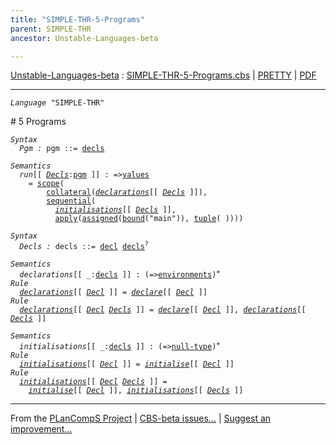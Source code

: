 ```yaml
---
title: "SIMPLE-THR-5-Programs"
parent: SIMPLE-THR
ancestor: Unstable-Languages-beta

---
```


[Unstable-Languages-beta] : [SIMPLE-THR-5-Programs.cbs] \| [PRETTY] \| [PDF]


----
<div class="highlighter-rouge"><pre class="highlight"><code><i class="keyword">Language</i> <span id="Language_SIMPLE-THR">"SIMPLE-THR"</span></code></pre></div>
# <span id="SectionNumber_5">5</span> Programs

<div class="highlighter-rouge"><pre class="highlight"><code><i class="keyword">Syntax</i>
  <i class="keyword"></i><i class="var"><i class="var"><span id="VariableStem_Pgm">Pgm</span></i> :</i> <span class="syn-name"><span id="SyntaxName_pgm">pgm</span></span> ::= <span class="syn-name"><a href="#SyntaxName_decls">decls</a></span></code></pre></div>


<div class="highlighter-rouge"><pre class="highlight"><code><i class="keyword">Semantics</i>
  <i class="sem-name"><span id="SemanticsName_run">run</span></i>[[ <span id="Variable28_Decls"><i class="var"><a href="#VariableStem_Decls">Decls</a></i></span>:<span class="syn-name"><a href="#SyntaxName_pgm">pgm</a></span> ]] : =><span class="name"><a href="../../../../../Funcons-beta/Values/Value-Types/index.html#Name_values">values</a></span>
    = <span class="name"><a href="../../../../../Funcons-beta/Computations/Normal/Binding/index.html#Name_scope">scope</a></span>(
        <span class="name"><a href="../../../../../Funcons-beta/Computations/Normal/Binding/index.html#Name_collateral">collateral</a></span>(<i class="sem-name"><a href="#SemanticsName_declarations">declarations</a></i>[[ <a href="#Variable28_Decls"><i class="var">Decls</i></a> ]]),
        <span class="name"><a href="../../../../../Funcons-beta/Computations/Normal/Flowing/index.html#Name_sequential">sequential</a></span>(
          <i class="sem-name"><a href="#SemanticsName_initialisations">initialisations</a></i>[[ <a href="#Variable28_Decls"><i class="var">Decls</i></a> ]],
          <span class="name"><a href="../../../../../Funcons-beta/Values/Abstraction/Functions/index.html#Name_apply">apply</a></span>(<span class="name"><a href="../../../../../Funcons-beta/Computations/Normal/Storing/index.html#Name_assigned">assigned</a></span>(<span class="name"><a href="../../../../../Funcons-beta/Computations/Normal/Binding/index.html#Name_bound">bound</a></span>("main")), <span class="name"><a href="../../../../../Funcons-beta/Values/Composite/Tuples/index.html#Name_tuple">tuple</a></span>( ))))</code></pre></div>


<div class="highlighter-rouge"><pre class="highlight"><code><i class="keyword">Syntax</i>
  <i class="keyword"></i><i class="var"><i class="var"><span id="VariableStem_Decls">Decls</span></i> :</i> <span class="syn-name"><span id="SyntaxName_decls">decls</span></span> ::= <span class="syn-name"><a href="../SIMPLE-THR-4-Declarations/index.html#SyntaxName_decl">decl</a></span> <span class="syn-name"><a href="#SyntaxName_decls">decls</a></span><sup class="sup">?</sup></code></pre></div>

<div class="highlighter-rouge"><pre class="highlight"><code><i class="keyword">Semantics</i>
  <i class="sem-name"><span id="SemanticsName_declarations">declarations</span></i>[[ _:<span class="syn-name"><a href="#SyntaxName_decls">decls</a></span> ]] : (=><span class="name"><a href="../../../../../Funcons-beta/Computations/Normal/Binding/index.html#Name_environments">environments</a></span>)<sup class="sup">+</sup>
<i class="keyword">Rule</i>
  <i class="sem-name"><a href="#SemanticsName_declarations">declarations</a></i>[[ <span id="Variable163_Decl"><i class="var"><a href="../SIMPLE-THR-4-Declarations/index.html#VariableStem_Decl">Decl</a></i></span> ]] = <i class="sem-name"><a href="../SIMPLE-THR-4-Declarations/index.html#SemanticsName_declare">declare</a></i>[[ <a href="#Variable163_Decl"><i class="var">Decl</i></a> ]]
<i class="keyword">Rule</i>
  <i class="sem-name"><a href="#SemanticsName_declarations">declarations</a></i>[[ <span id="Variable192_Decl"><i class="var"><a href="../SIMPLE-THR-4-Declarations/index.html#VariableStem_Decl">Decl</a></i></span> <span id="Variable197_Decls"><i class="var"><a href="#VariableStem_Decls">Decls</a></i></span> ]] = <i class="sem-name"><a href="../SIMPLE-THR-4-Declarations/index.html#SemanticsName_declare">declare</a></i>[[ <a href="#Variable192_Decl"><i class="var">Decl</i></a> ]], <i class="sem-name"><a href="#SemanticsName_declarations">declarations</a></i>[[ <a href="#Variable197_Decls"><i class="var">Decls</i></a> ]]</code></pre></div>

<div class="highlighter-rouge"><pre class="highlight"><code><i class="keyword">Semantics</i>
  <i class="sem-name"><span id="SemanticsName_initialisations">initialisations</span></i>[[ _:<span class="syn-name"><a href="#SyntaxName_decls">decls</a></span> ]] : (=><span class="name"><a href="../../../../../Funcons-beta/Values/Primitive/Null/index.html#Name_null-type">null-type</a></span>)<sup class="sup">+</sup>
<i class="keyword">Rule</i>
  <i class="sem-name"><a href="#SemanticsName_initialisations">initialisations</a></i>[[ <span id="Variable260_Decl"><i class="var"><a href="../SIMPLE-THR-4-Declarations/index.html#VariableStem_Decl">Decl</a></i></span> ]] = <i class="sem-name"><a href="../SIMPLE-THR-4-Declarations/index.html#SemanticsName_initialise">initialise</a></i>[[ <a href="#Variable260_Decl"><i class="var">Decl</i></a> ]]
<i class="keyword">Rule</i>
  <i class="sem-name"><a href="#SemanticsName_initialisations">initialisations</a></i>[[ <span id="Variable289_Decl"><i class="var"><a href="../SIMPLE-THR-4-Declarations/index.html#VariableStem_Decl">Decl</a></i></span> <span id="Variable294_Decls"><i class="var"><a href="#VariableStem_Decls">Decls</a></i></span> ]] =
    <i class="sem-name"><a href="../SIMPLE-THR-4-Declarations/index.html#SemanticsName_initialise">initialise</a></i>[[ <a href="#Variable289_Decl"><i class="var">Decl</i></a> ]], <i class="sem-name"><a href="#SemanticsName_initialisations">initialisations</a></i>[[ <a href="#Variable294_Decls"><i class="var">Decls</i></a> ]]</code></pre></div>


[Funcons-beta]: /CBS-beta/docs/Funcons-beta
  "FUNCONS-BETA"
[Unstable-Funcons-beta]: /CBS-beta/docs/Unstable-Funcons-beta
  "UNSTABLE-FUNCONS-BETA"
[Languages-beta]: /CBS-beta/docs/Languages-beta
  "LANGUAGES-BETA"
[Unstable-Languages-beta]: /CBS-beta/docs/Unstable-Languages-beta
  "UNSTABLE-LANGUAGES-BETA"
[CBS-beta]: /CBS-beta
  "CBS-BETA"
[SIMPLE-THR-5-Programs.cbs]: https://github.com/plancomps/CBS-beta/blob/master/Unstable-Languages-beta/SIMPLE-Threads/SIMPLE-THR-cbs/SIMPLE-THR/SIMPLE-THR-5-Programs/SIMPLE-THR-5-Programs.cbs
  "CBS SOURCE FILE ON GITHUB"
[PLAIN]: /CBS-beta/docs/Unstable-Languages-beta/SIMPLE-Threads/SIMPLE-THR-cbs/SIMPLE-THR/SIMPLE-THR-5-Programs
  "CBS SOURCE WEB PAGE"
[PRETTY]: /CBS-beta/math/Unstable-Languages-beta/SIMPLE-Threads/SIMPLE-THR-cbs/SIMPLE-THR/SIMPLE-THR-5-Programs
  "CBS-KATEX WEB PAGE"
[PDF]: /CBS-beta/math/Unstable-Languages-beta/SIMPLE-Threads/SIMPLE-THR-cbs/SIMPLE-THR/SIMPLE-THR-5-Programs/SIMPLE-THR-5-Programs.pdf
  "CBS-LATEX PDF FILE"
[PLanCompS Project]: https://plancomps.github.io
  "PROGRAMMING LANGUAGE COMPONENTS AND SPECIFICATIONS PROJECT HOME PAGE"

____

From the [PLanCompS Project] | [CBS-beta issues...] | [Suggest an improvement...]

[CBS-beta issues...]: https://github.com/plancomps/CBS-beta/issues
   "CBS-BETA ISSUE REPORTS ON GITHUB"
 [Suggest an improvement...]: mailto:plancomps@gmail.com?Subject=CBS-beta%20-%20comment&Body=Re%3A%20CBS-beta%20specification%20at%20SIMPLE-THR/SIMPLE-THR-5-Programs/SIMPLE-THR-5-Programs.cbs%0A%0AComment/Query/Issue/Suggestion%3A%0A%0A%0ASignature%3A%0A
   "GENERATE AN EMAIL TEMPLATE"
